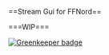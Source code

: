  ==Stream Gui for FFNord==

 ===WIP===

[![Greenkeeper badge](https://badges.greenkeeper.io/MTRNord/ff-streaming-platform.svg)](https://greenkeeper.io/)
